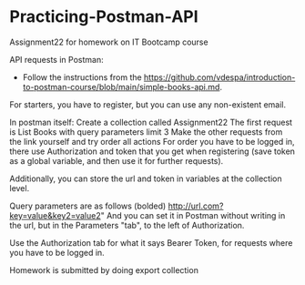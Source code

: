 # Practicing-Postman-API
Assignment22 for homework on IT Bootcamp course

API requests in Postman:

- Follow the instructions from the https://github.com/vdespa/introduction-to-postman-course/blob/main/simple-books-api.md.

For starters, you have to register, but you can use any non-existent email.

In postman itself:
Create a collection called Assignment22
The first request is List Books with query parameters limit 3
Make the other requests from the link yourself and try order all actions
For order you have to be logged in, there use Authorization and token that you get when registering (save token as a global variable, and then use it for further requests).

Additionally, you can store the url and token in variables at the collection level.

Query parameters are as follows (bolded)
http://url.com?key=value&key2=value2"
And you can set it in Postman without writing in the url, but in the Parameters "tab", to the left of Authorization.

Use the Authorization tab for what it says Bearer Token, for requests where you have to be logged in.

Homework is submitted by doing export collection
